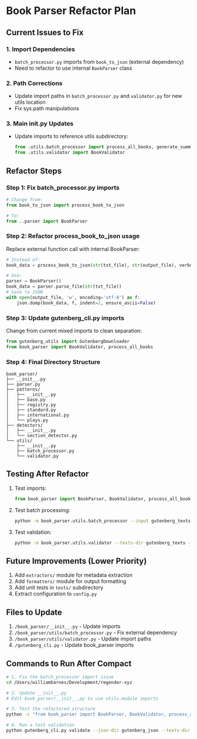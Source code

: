 # Book Parser Refactor Plan

## Current Issues to Fix

### 1. Import Dependencies
- `batch_processor.py` imports from `book_to_json` (external dependency)
- Need to refactor to use internal `BookParser` class

### 2. Path Corrections
- Update import paths in `batch_processor.py` and `validator.py` for new utils location
- Fix sys.path manipulations

### 3. Main __init__.py Updates
- Update imports to reference utils subdirectory:
  ```python
  from .utils.batch_processor import process_all_books, generate_summary_report
  from .utils.validator import BookValidator
  ```

## Refactor Steps

### Step 1: Fix batch_processor.py imports
```python
# Change from:
from book_to_json import process_book_to_json

# To:
from ..parser import BookParser
```

### Step 2: Refactor process_book_to_json usage
Replace external function call with internal BookParser:
```python
# Instead of:
book_data = process_book_to_json(str(txt_file), str(output_file), verbose=False)

# Use:
parser = BookParser()
book_data = parser.parse_file(str(txt_file))
# Save to JSON
with open(output_file, 'w', encoding='utf-8') as f:
    json.dump(book_data, f, indent=2, ensure_ascii=False)
```

### Step 3: Update gutenberg_cli.py imports
Change from current mixed imports to clean separation:
```python
from gutenberg_utils import GutenbergDownloader
from book_parser import BookValidator, process_all_books
```

### Step 4: Final Directory Structure
```
book_parser/
├── __init__.py
├── parser.py
├── patterns/
│   ├── __init__.py
│   ├── base.py
│   ├── registry.py
│   ├── standard.py
│   ├── international.py
│   └── plays.py
├── detectors/
│   ├── __init__.py
│   └── section_detector.py
└── utils/
    ├── __init__.py
    ├── batch_processor.py
    └── validator.py
```

## Testing After Refactor

1. Test imports:
   ```python
   from book_parser import BookParser, BookValidator, process_all_books
   ```

2. Test batch processing:
   ```bash
   python -m book_parser.utils.batch_processor --input gutenberg_texts --output test_json
   ```

3. Test validation:
   ```bash
   python -m book_parser.utils.validator --texts-dir gutenberg_texts --json-dir test_json
   ```

## Future Improvements (Lower Priority)

1. Add `extractors/` module for metadata extraction
2. Add `formatters/` module for output formatting
3. Add unit tests in `tests/` subdirectory
4. Extract configuration to `config.py`

## Files to Update

1. `/book_parser/__init__.py` - Update imports
2. `/book_parser/utils/batch_processor.py` - Fix external dependency
3. `/book_parser/utils/validator.py` - Update import paths
4. `/gutenberg_cli.py` - Update book_parser imports

## Commands to Run After Compact

```bash
# 1. Fix the batch_processor import issue
cd /Users/williambarnes/Development/regender-xyz

# 2. Update __init__.py
# Edit book_parser/__init__.py to use utils.module imports

# 3. Test the refactored structure
python -c "from book_parser import BookParser, BookValidator, process_all_books; print('✓ Imports work')"

# 4. Run a test validation
python gutenberg_cli.py validate --json-dir gutenberg_json --texts-dir gutenberg_texts
```